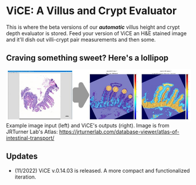 # ViCE: A Villus and Crypt Evaluator
This is where the beta versions of our ***automatic*** villus height and crypt depth evaluator is stored. Feed your version of  ViCE an H&E stained image and it'll dish out villi-crypt pair measurements and then some.

## Craving something sweet? Here's a lollipop
![Summary](https://github.com/lajeffrey/autoVhCd/blob/bc6594c7467cb66f548f7ae02936651704dde13c/ViCE%20pic.jpg)
Example image input (left) and ViCE's outputs (right). Image is from JRTurner Lab's Atlas: https://jrturnerlab.com/database-viewer/atlas-of-intestinal-transport/


## Updates
* (11/2022) ViCE v.0.14.03 is released. A more compact and functionalized iteration. 


